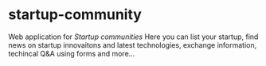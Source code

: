 # startup-community

Web application for _Startup communities_
Here you can list your startup, find news on startup innovaitons and latest technologies, exchange information, techincal Q&A using forms and more...
